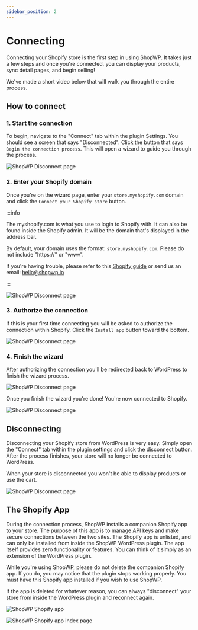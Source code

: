 ```yaml
---
sidebar_position: 2
---
```


# Connecting

Connecting your Shopify store is the first step in using ShopWP. It takes just a few steps and once you're connected, you can display your products, sync detail pages, and begin selling!

We've made a short video below that will walk you through the entire process.

## How to connect

### 1. Start the connection

To begin, navigate to the "Connect" tab within the plugin Settings. You should see a screen that says "Disconnected". Click the button that says `Begin the connection process`. This will open a wizard to guide you through the process.

![ShopWP Disconnect page](./assets/connecting-1.png)

### 2. Enter your Shopify domain

Once you're on the wizard page, enter your `store.myshopify.com` domain and click the `Connect your Shopify store` button. 

:::info

The myshopify.com is what you use to login to Shopify with. It can also be found inside the Shopify admin. It will be the domain that's displayed in the address bar.

By default, your domain uses the format: `store.myshopify.com`. Please do not include "https://" or "www".

If you're having trouble, please refer to this [Shopify guide](https://help.shopify.com/en/manual/online-store/domains/managing-domains#myshopify-com-urls) or send us an email: hello@shopwp.io

:::

![ShopWP Disconnect page](./assets/connecting-2.png)

### 3. Authorize the connection

If this is your first time connecting you will be asked to authorize the connection within Shopify. Click the `Install app` button toward the bottom.

![ShopWP Disconnect page](./assets/connecting-3.png)

### 4. Finish the wizard

After authorizing the connection you'll be redirected back to WordPress to finish the wizard process.

![ShopWP Disconnect page](./assets/connecting-4.png)

Once you finish the wizard you're done! You're now connected to Shopify.

![ShopWP Disconnect page](./assets/connecting-5.png)

## Disconnecting

Disconnecting your Shopify store from WordPress is very easy. Simply open the "Connect" tab within the plugin settings and click the disconnect button. After the process finishes, your store will no longer be connected to WordPress.

When your store is disconnected you won't be able to display products or use the cart.

![ShopWP Disconnect page](./assets/disconnecting-1.png)

## The Shopify App

During the connection process, ShopWP installs a companion Shopify app to your store. The purpose of this app is to manage API keys and make secure connections between the two sites. The Shopify app is unlisted, and can only be installed from inside the ShopWP WordPress plugin. The app itself provides zero functionality or features. You can think of it simply as an extension of the WordPress plugin.

While you're using ShopWP, please do not delete the companion Shopify app. If you do, you may notice that the plugin stops working properly. You must have this Shopify app installed if you wish to use ShopWP.

If the app is deleted for whatever reason, you can always "disconnect" your store from inside the WordPress plugin and reconnect again.

![ShopWP Shopify app](./assets/app-1.png)

![ShopWP Shopify app index page](./assets/app-2.png)